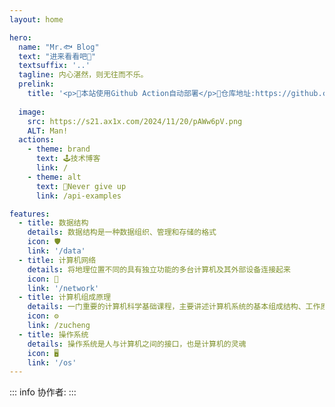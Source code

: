 ```yaml
---
layout: home

hero:
  name: "Mr.🐟 Blog"
  text: "进来看看吧👀"
  textsuffix: '..'
  tagline: 内心湛然，则无往而不乐。
  prelink:
    title: '<p>🔧本站使用Github Action自动部署</p>🔑仓库地址:https://github.com/ginitaimeiyty/blog'
    
  image:
    src: https://s21.ax1x.com/2024/11/20/pAWw6pV.png
    ALT: Man!
  actions:
    - theme: brand
      text: 🕹️技术博客
      link: /
    - theme: alt
      text: 💯Never give up
      link: /api-examples

features:
  - title: 数据结构
    details: 数据结构是一种数据组织、管理和存储的格式
    icon: 🛡️
    link: '/data'
  - title: 计算机网络
    details: 将地理位置不同的具有独立功能的多台计算机及其外部设备连接起来
    icon: 📡
    link: '/network'
  - title: 计算机组成原理
    details: 一门重要的计算机科学基础课程，主要讲述计算机系统的基本组成结构、工作原理和设计方法
    icon: ⚙️
    link: /zucheng
  - title: 操作系统
    details: 操作系统是人与计算机之间的接口，也是计算机的灵魂
    icon: 🖥️
    link: '/os'
---
```


<script setup>
import { VPTeamMembers } from 'vitepress/theme'

const members = [
   {
    avatar: '/Young.jpg',
    name: '一只杉鱼',
    title: '死亡不是重点，遗忘才是',
    links: [
      { icon: 'github', link: 'https://github.com/ginitaimeiyty' },
      /*{ icon: 'bilibili', link: 'https://space.bilibili.com/1929518127?spm_id_from=333.1007.0.0' }*/
    ]
  },
  {
    avatar: '/feng.jpg',
    name: '艾伦耶鸽尔',
    title: '海的那边是什么',
    links: [
      { icon: 'github', link: 'https://github.com/lakkla' },
      { icon: 'bilibili', link: 'https://space.bilibili.com/1929518127?spm_id_from=333.1007.0.0' }
    ]
  },
  {
    avatar: '/sheng.jpg',
    name: 'shengkio',
    title: '物质之外亦有精神的世界',
    links: [
      { icon: 'github', link: 'https://github.com/shengkio' },
      { icon: 'bilibili', link: 'https://space.bilibili.com/1826740720?spm_id_from=333.1007.0.0' }
    ]
  }
  ]
</script>


<Confetti /> 
::: info 协作者:
<VPTeamMembers size="small" :members="members" />
  <!-- <box :items="[ 
   {
      name: 'lakkla',
      link: 'https://github.com/lakkla',
      image: { light: 'https://i.theojs.cn/logo/github.svg', dark: 'https://i.theojs.cn/logo/github-dark.svg' }
    },
     {
      name: 'shengkio',
      link: 'https://github.com/shengkio',
      image: { light: 'https://i.theojs.cn/logo/github.svg', dark: 'https://i.theojs.cn/logo/github-dark.svg' }
    }
  ]"/>
   -->
:::
<Home />
<DataPanel />

